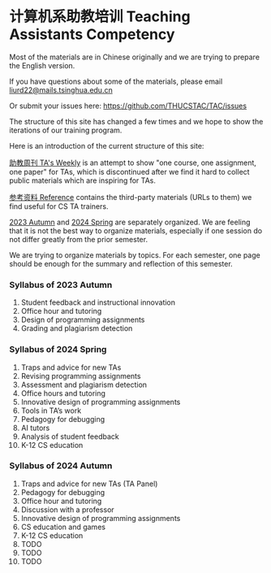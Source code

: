 # 计算机系助教培训 Teaching Assistants Competency

Most of the materials are in Chinese originally and we are trying to prepare the English version.

If you have questions about some of the materials, please email liurd22@mails.tsinghua.edu.cn 

Or submit your issues here: https://github.com/THUCSTAC/TAC/issues


The structure of this site has changed a few times and we hope to show the iterations of our training program.

Here is an introduction of the current structure of this site:

[助教周刊 TA's Weekly](https://thucstac.github.io/TAC/weekly/) is an attempt to show "one course, one assignment, one paper" for TAs, which is discontinued after we find it hard to collect public materials which are inspiring for TAs.

[参考资料 Reference](https://thucstac.github.io/TAC/reference/) contains the third-party materials (URLs to them) we find useful for CS TA trainers.

[2023 Autumn](https://thucstac.github.io/TAC/textbook/) and [2024 Spring](https://thucstac.github.io/TAC/2024S/) are separately organized. We are feeling that it is not the best way to organize materials, especially if one session do not differ greatly from the prior semester.

We are trying to organize materials by topics. For each semester, one page should be enough for the summary and reflection of this semester.


### Syllabus of 2023 Autumn 

1. Student feedback and instructional innovation
2. Office hour and tutoring
3. Design of programming assignments
4. Grading and plagiarism detection

### Syllabus of 2024 Spring 

1. Traps and advice for new TAs
2. Revising programming assignments
3. Assessment and plagiarism detection
4. Office hours and tutoring
5. Innovative design of programming assignments
6. Tools in TA’s work
7. Pedagogy for debugging
8. AI tutors
9. Analysis of student feedback
10. K-12 CS education

### Syllabus of 2024 Autumn

1. Traps and advice for new TAs (TA Panel)
2. Pedagogy for debugging
3. Office hour and tutoring 
4. Discussion with a professor 
5. Innovative design of programming assignments
6. CS education and games 
7. K-12 CS education
8. TODO
9. TODO
10. TODO